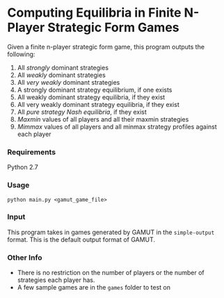 # Computing Equilibria in Finite N-Player Strategic Form Games

Given a finite n-player strategic form game, this program outputs the following:

1. All _strongly_ dominant strategies
2. All _weakly_ dominant strategies
3. All _very weakly_ dominant strategies
4. A strongly dominant strategy equilibrium, if one exists
5. All weakly dominant strategy equilibria, if they exist
6. All very weakly dominant strategy equilibria, if they exist
7. All _pure strategy Nash equilibria_, if they exist
8. _Maxmin_ values of all players and all their maxmin strategies
9. _Mimmax_ values of all players and all minmax strategy profiles against each player

### Requirements

Python 2.7

### Usage

`python main.py <gamut_game_file>`

### Input

This program takes in games generated by GAMUT in the `simple-output` format. This is the default output format of GAMUT.

### Other Info

- There is no restriction on the number of players or the number of strategies each player has.
- A few sample games are in the `games` folder to test on
